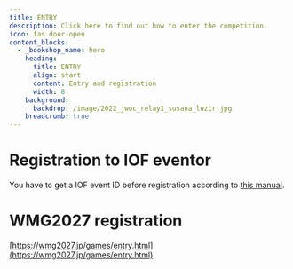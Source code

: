 ```yaml
---
title: ENTRY
description: Click here to find out how to enter the competition.
icon: fas door-open
content_blocks:
  - _bookshop_name: hero
    heading:
      title: ENTRY
      align: start
      content: Entry and registration
      width: 8
    background:
      backdrop: /image/2022_jwoc_relay1_susana_luzir.jpg
    breadcrumb: true
---
```


# Registration to IOF eventor

You have to get a IOF event ID before registration according to [this manual](registration_iof_eventor).

# WMG2027 registration

[https://wmg2027.jp/games/entry.html](https://wmg2027.jp/games/entry.html)

